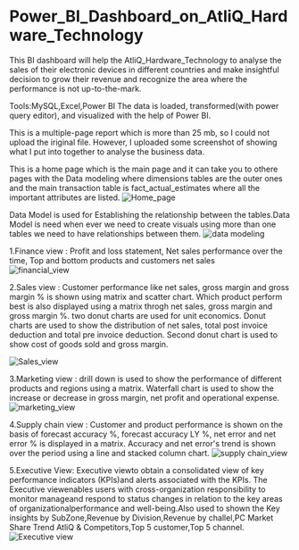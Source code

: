 # Power_BI_Dashboard_on_AtliQ_Hardware_Technology

This BI dashboard will help the AtliQ_Hardware_Technology to analyse the sales of their electronic devices in different countries and make insightful decision to grow their revenue and recognize the area where the performance is not up-to-the-mark.

Tools:MySQL,Excel,Power BI
The data is loaded, transformed(with power query editor), and visualized with the help of Power BI.

This is a multiple-page report which is more than 25 mb, so I could not upload the iriginal file. However, I uploaded some screenshot of showing what I put into together to analyse the business data.

This is a home page which is the main page and it can take you to othere pages with the Data modeling where dimensions tables are the outer ones and the main transaction table is fact_actual_estimates where all the important attributes are listed. 
![Home_page](https://github.com/jnana027/Power_BI_Dashboard_on_AtliQ_Hardware_Technology/assets/120124430/ea3e4a57-9137-41b7-8fe6-1a4e468a53e6)

Data Model is used for Establishing the relationship between the tables.Data Model is need when ever we need to create visuals using more than one tables we need to have relationships between them.
![data modeling](https://github.com/jnana027/Power_BI_Dashboard_on_AtliQ_Hardware_Technology/assets/120124430/cb30b4ff-e863-49e0-b454-14f35a3bf31d)


1.Finance view : Profit and loss statement, Net sales performance over the time, Top and bottom products and customers net sales\
![financial_view](https://github.com/jnana027/Power_BI_Dashboard_on_AtliQ_Hardware_Technology/assets/120124430/a4256b02-3346-4c62-b376-3fbf27446470)

2.Sales view : Customer performance like net sales, gross margin and gross margin % is shown using matrix and scatter chart. Which product perform best is also displayed using a matrix throgh net sales, gross margin and gross margin %. two donut charts are used for unit economics. Donut charts are used to show the distribution of net sales, total post invoice deduction and total pre invoice deduction. Second donut chart is used to show cost of goods sold and gross margin.

![Sales_view](https://github.com/jnana027/Power_BI_Dashboard_on_AtliQ_Hardware_Technology/assets/120124430/b1eeadc0-cfad-4144-9aeb-d4b8728cf547)

3.Marketing view : drill down is used to show the performance of different products and regions using a matrix. Waterfall chart is used to show the increase or decrease in gross margin, net profit and operational expense.
![marketing_view](https://github.com/jnana027/Power_BI_Dashboard_on_AtliQ_Hardware_Technology/assets/120124430/15287b3b-c7d2-4a00-8833-19fd1e8364e6)

4.Supply chain view : Customer and product performance is shown on the basis of forecast accuracy %, forecast accuracy LY %, net error and net error % is displayed in a matrix. Accuracy and net error's trend is shown over the period using a line and stacked column chart.
![supply chain_view](https://github.com/jnana027/Power_BI_Dashboard_on_AtliQ_Hardware_Technology/assets/120124430/eb519012-a39b-405e-be5b-b24aa906bd62)

5.Executive View: Executive viewto obtain a consolidated view of key performance indicators (KPIs)and alerts associated with the KPIs. The Executive viewenables users with cross-organization responsibility to monitor manageand respond to status changes in relation to the key areas of organizationalperformance and well-being.Also used to shown the Key insights by SubZone,Revenue by Division,Revenue by challel,PC Market Share Trend AtliQ & Competitors,Top 5 customer,Top 5 channel.
![Executive view](https://github.com/jnana027/Power_BI_Dashboard_on_AtliQ_Hardware_Technology/assets/120124430/5279b7ac-3f41-4a0e-b501-451b608010e2)


